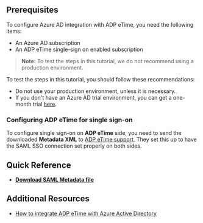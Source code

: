 ## Prerequisites

To configure Azure AD integration with ADP eTime, you need the following items:

- An Azure AD subscription
- An ADP eTime single-sign on enabled subscription

> **Note:**
> To test the steps in this tutorial, we do not recommend using a production environment.

To test the steps in this tutorial, you should follow these recommendations:

- Do not use your production environment, unless it is necessary.
- If you don't have an Azure AD trial environment, you can get a one-month trial [here](https://azure.microsoft.com/pricing/free-trial/).

### Configuring ADP eTime for single sign-on

 To configure single sign-on on **ADP eTime** side, you need to send the downloaded **Metadata XML** to [ADP eTime support](https://www.adp.com/contact-us/overview.aspx). They set this up to have the SAML SSO connection set properly on both sides.

## Quick Reference

* **[Download SAML Metadata file](%metadata:metadataDownloadUrl%)**

## Additional Resources

* [How to integrate ADP eTime with Azure Active Directory](https://docs.microsoft.com/azure/active-directory/active-directory-saas-adpetime-tutorial)
